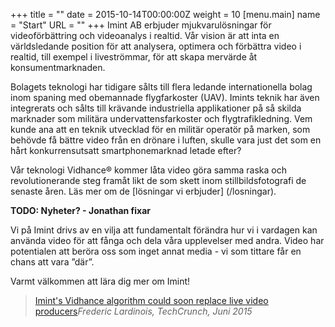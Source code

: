 +++
title = ""
date = 2015-10-14T00:00:00Z
weight = 10
[menu.main]
name = "Start"
URL = ""
+++
Imint AB erbjuder mjukvarulösningar för videoförbättring och videoanalys i realtid. Vår vision är att inta en världsledande position för att analysera, optimera och förbättra video i realtid, till exempel i liveströmmar, för att skapa mervärde åt konsumentmarknaden.

Bolagets teknologi har tidigare sålts till flera ledande internationella bolag inom spaning med obemannade flygfarkoster (UAV). Imints teknik har även integrerats och sålts till krävande industriella applikationer på så skilda marknader som militära undervattensfarkoster och flygtrafikledning. Vem kunde ana att en teknik utvecklad för en militär operatör på marken, som behövde få bättre video från en drönare i luften, skulle vara just det som en hårt konkurrensutsatt smartphonemarknad letade efter?

Vår teknologi Vidhance® kommer låta video göra samma raska och revolutionerande steg framåt likt de som skett inom stillbildsfotografi de senaste åren. Läs mer om de [lösningar vi erbjuder] (/losningar).

**TODO: Nyheter? - Jonathan fixar**

Vi på Imint drivs av en vilja att fundamentalt förändra hur vi i vardagen kan använda video för att fånga och dela våra upplevelser med andra. Video har potentialen att beröra oss som inget annat media - vi som tittare får en chans att vara ”där”.

Varmt välkommen att lära dig mer om Imint!

> [Imint's Vidhance algorithm could soon replace live video producers](http://techcrunch.com/2015/06/22/imints-vidhance-algorithms-could-soon-replace-live-video-producers/)<cite>Frederic Lardinois, TechCrunch, Juni 2015</cite>
